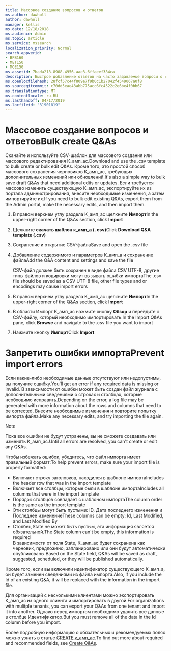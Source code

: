 ```yaml
---
title: Массовое создание вопросов и ответов
ms.author: dawholl
author: dawholl
manager: kellis
ms.date: 12/18/2018
ms.audience: Admin
ms.topic: article
ms.service: mssearch
localization_priority: Normal
search.appverid:
- BFB160
- MET150
- MOE150
ms.assetid: 7bada218-8908-4956-aae3-6ffaeef384ca
description: Быстрое добавление ответов на часто задаваемые вопросы о средствах импорта на портале администрирования поиска Microsoft
ms.openlocfilehash: 28fcf57c44f809e7f9b0c1b27042f4549067a0f8
ms.sourcegitcommit: c70dd5eae43abb775acc6fc4522c2e6be4f0bb67
ms.translationtype: MT
ms.contentlocale: ru-RU
ms.lasthandoff: 04/17/2019
ms.locfileid: "31901819"
---
```

# <a name="bulk-create-qas"></a><span data-ttu-id="7f9ee-103">Массовое создание вопросов и ответов</span><span class="sxs-lookup"><span data-stu-id="7f9ee-103">Bulk create Q&As</span></span>

<span data-ttu-id="7f9ee-104">Скачайте и используйте CSV-шаблон для массового создания или массового редактирования К_амп_ас.</span><span class="sxs-lookup"><span data-stu-id="7f9ee-104">Download and use the .csv template to bulk create or bulk edit Q&As.</span></span> <span data-ttu-id="7f9ee-105">Кроме того, это простой способ массового сохранения черновиков К_амп_ас, требующих дополнительных изменений или обновлений.</span><span class="sxs-lookup"><span data-stu-id="7f9ee-105">It's also a simple way to bulk save draft Q&As that need additional edits or updates.</span></span> <span data-ttu-id="7f9ee-106">Если требуется массово изменить существующую К_амп_ас, экспортируйте их из портала администрирования, внесите необходимые изменения, а затем импортируйте их.</span><span class="sxs-lookup"><span data-stu-id="7f9ee-106">If you need to bulk edit existing Q&As, export them from the Admin portal, make the necessary edits, and then import them.</span></span>
  
1. <span data-ttu-id="7f9ee-107">В правом верхнем углу раздела К_амп_ас щелкните **Импорт**</span><span class="sxs-lookup"><span data-stu-id="7f9ee-107">In the upper-right corner of the Q&As section, click **Import**</span></span>
    
2. <span data-ttu-id="7f9ee-108">Щелкните **скачать шаблон к_амп_а (. csv)**</span><span class="sxs-lookup"><span data-stu-id="7f9ee-108">Click **Download Q&A template (.csv)**</span></span>
    
3. <span data-ttu-id="7f9ee-109">Сохранение и открытие CSV-файла</span><span class="sxs-lookup"><span data-stu-id="7f9ee-109">Save and open the .csv file</span></span>
    
4. <span data-ttu-id="7f9ee-110">Добавление содержимого и параметров К_амп_а и сохранение файла</span><span class="sxs-lookup"><span data-stu-id="7f9ee-110">Add the Q&A content and settings and save the file</span></span>

    <span data-ttu-id="7f9ee-111">CSV-файл должен быть сохранен в виде файла CSV UTF-8, другие типы файлов и кодировки могут вызывать ошибки импорта</span><span class="sxs-lookup"><span data-stu-id="7f9ee-111">The .csv file should be saved as a CSV UTF-8 file, other file types and or encodings may cause import errors</span></span>
    
5. <span data-ttu-id="7f9ee-112">В правом верхнем углу раздела К_амп_ас щелкните **Импорт**</span><span class="sxs-lookup"><span data-stu-id="7f9ee-112">In the upper-right corner of the Q&As section, click **Import**</span></span>
    
6. <span data-ttu-id="7f9ee-113">В области Импорт К_амп_ас нажмите кнопку **Обзор** и перейдите к CSV-файлу, который необходимо импортировать.</span><span class="sxs-lookup"><span data-stu-id="7f9ee-113">In the Import Q&As pane, click **Browse** and navigate to the .csv file you want to import</span></span> 
    
7. <span data-ttu-id="7f9ee-114">Нажмите кнопку **Импорт**</span><span class="sxs-lookup"><span data-stu-id="7f9ee-114">Click **Import**</span></span>

# <a name="prevent-import-errors"></a><span data-ttu-id="7f9ee-115">Запретить ошибки импорта</span><span class="sxs-lookup"><span data-stu-id="7f9ee-115">Prevent import errors</span></span>      
<span data-ttu-id="7f9ee-116">Если какие-либо необходимые данные отсутствуют или недопустимы, вы получите ошибку.</span><span class="sxs-lookup"><span data-stu-id="7f9ee-116">You'll get an error if any required data is missing or invalid.</span></span> <span data-ttu-id="7f9ee-117">В зависимости от ошибки может быть создан файл журнала с дополнительными сведениями о строках и столбцах, которые необходимо исправить.</span><span class="sxs-lookup"><span data-stu-id="7f9ee-117">Depending on the error, a log file may be generated with more information about the rows and columns that need to be corrected.</span></span> <span data-ttu-id="7f9ee-118">Внесите необходимые изменения и повторите попытку импорта файла.</span><span class="sxs-lookup"><span data-stu-id="7f9ee-118">Make any necessary edits, and try importing the file again.</span></span>

> [!NOTE]
> <span data-ttu-id="7f9ee-119">Пока все ошибки не будут устранены, вы не сможете создавать или изменять К_амп_ас.</span><span class="sxs-lookup"><span data-stu-id="7f9ee-119">Until all errors are resolved, you can't create or edit any Q&As.</span></span> 

<span data-ttu-id="7f9ee-120">Чтобы избежать ошибок, убедитесь, что файл импорта имеет правильный формат:</span><span class="sxs-lookup"><span data-stu-id="7f9ee-120">To help prevent errors, make sure your import file is properly formatted:</span></span>
- <span data-ttu-id="7f9ee-121">Включает строку заголовков, находился в шаблоне импорта</span><span class="sxs-lookup"><span data-stu-id="7f9ee-121">Includes the header row that was in the import template</span></span>
- <span data-ttu-id="7f9ee-122">Включает все столбцы, которые были в шаблоне импорта</span><span class="sxs-lookup"><span data-stu-id="7f9ee-122">Includes all columns that were in the import template</span></span>
- <span data-ttu-id="7f9ee-123">Порядок столбцов совпадает с шаблоном импорта</span><span class="sxs-lookup"><span data-stu-id="7f9ee-123">The column order is the same as the import template</span></span>
- <span data-ttu-id="7f9ee-124">Эти столбцы могут быть пустыми: ID, Дата последнего изменения и Последнее изменение</span><span class="sxs-lookup"><span data-stu-id="7f9ee-124">These columns can be empty: Id, Last Modified, and Last Modified By</span></span>
- <span data-ttu-id="7f9ee-125">Столбец State не может быть пустым, эта информация является обязательной.</span><span class="sxs-lookup"><span data-stu-id="7f9ee-125">The State column can't be empty, this information is required</span></span>  
<span data-ttu-id="7f9ee-126">В зависимости от поля State, К_амп_ас будет сохранена как черновик, предложено, запланировано или они будут автоматически опубликованы.</span><span class="sxs-lookup"><span data-stu-id="7f9ee-126">Based on the State field, Q&As will be saved as draft, suggested, scheduled, or they will be published automatically.</span></span>

<span data-ttu-id="7f9ee-127">Кроме того, если вы включили идентификатор существующего К_амп_а, он будет заменен сведениями из файла импорта.</span><span class="sxs-lookup"><span data-stu-id="7f9ee-127">Also, if you include the Id of an existing Q&A, it will be replaced with the information in the import file.</span></span>

<span data-ttu-id="7f9ee-128">Для организаций с несколькими клиентами можно экспортировать К_амп_ас из одного клиента и импортировать в другой.</span><span class="sxs-lookup"><span data-stu-id="7f9ee-128">For organizations with mulitple tenants, you can export your Q&As from one tenant and import it into another.</span></span> <span data-ttu-id="7f9ee-129">Однако перед импортом необходимо удалить все данные в столбце Идентификатор.</span><span class="sxs-lookup"><span data-stu-id="7f9ee-129">But you must remove all of the data in the Id column before you import.</span></span>

<span data-ttu-id="7f9ee-130">Более подробную информацию о обязательных и рекомендуемых полях можно узнать в статье [CREATE к_амп_ас](create-qas.md).</span><span class="sxs-lookup"><span data-stu-id="7f9ee-130">To find out more about required and recommended fields, see [Create Q&As](create-qas.md).</span></span>

  

